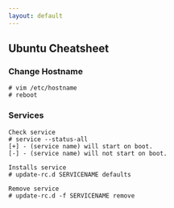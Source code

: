 ```yaml
---
layout: default
---
```

Ubuntu Cheatsheet
---

### Change Hostname
    # vim /etc/hostname
    # reboot

### Services
    Check service
    # service --status-all
    [+] - (service name) will start on boot. 
    [-] - (service name) will not start on boot. 

	Installs service
    # update-rc.d SERVICENAME defaults
    
    Remove service
    # update-rc.d -f SERVICENAME remove

